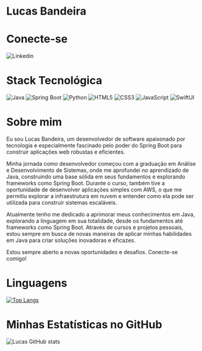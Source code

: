 # Lucas Bandeira

# Conecte-se

![Linkedin](https://img.shields.io/badge/LinkedIn-0077B5?style=for-the-badge&logo=linkedin&logoColor=white)

# Stack Tecnológica

![Java](https://img.shields.io/badge/Java-ED8B00?style=for-the-badge&logo=openjdk&logoColor=white)
![Spring Boot](https://img.shields.io/badge/Spring_Boot-F2F4F9?style=for-the-badge&logo=spring-boot)
![Python](https://img.shields.io/badge/Python-3776AB?style=for-the-badge&logo=python&logoColor=white)
![HTML5](https://img.shields.io/badge/HTML5-E34F26?style=for-the-badge&logo=html5&logoColor=white)
![CSS3](https://img.shields.io/badge/CSS3-1572B6?style=for-the-badge&logo=css3&logoColor=white)
![JavaScript](https://img.shields.io/badge/JavaScript-F7DF1E?style=for-the-badge&logo=javascript&logoColor=black)
![SwiftUI](https://img.shields.io/badge/Swift-FA7343?style=for-the-badge&logo=swift&logoColor=white)
#

# Sobre mim

Eu sou Lucas Bandeira, um desenvolvedor de software apaixonado por tecnologia e especialmente fascinado pelo poder do Spring Boot para construir aplicações web robustas e eficientes. 

Minha jornada como desenvolvedor começou com a graduação em Análise e Desenvolvimento de Sistemas, onde me aprofundei no aprendizado de Java, construindo uma base sólida em seus fundamentos e explorando frameworks como Spring Boot. Durante o curso, também tive a oportunidade de desenvolver aplicações simples com AWS, o que me permitiu explorar a infraestrutura em nuvem e entender como ela pode ser utilizada para construir sistemas escaláveis.

Atualmente tenho me dedicado a aprimorar meus conhecimentos em Java, explorando a linguagem em sua totalidade, desde os fundamentos até frameworks como Spring Boot. Através de cursos e projetos pessoais, estou sempre em busca de novas maneiras de aplicar minhas habilidades em Java para criar soluções inovadoras e eficazes.

Estou sempre aberto a novas oportunidades e desafios. Conecte-se comigo!

# Linguagens
[![Top Langs](https://github-readme-stats.vercel.app/api/top-langs/?username=LucasBandeiraSilva&layout=compact&theme=synthwave)](https://github.com/LucasBandeiraSilva/github-readme-stats)
# Minhas Estatísticas no GitHub
![Lucas GitHub stats](https://github-readme-stats.vercel.app/api?username=LucasBandeiraSilva&show_icons=true&theme=synthwave)
